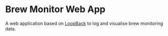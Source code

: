 # Brew Monitor Web App

A web application based on [LoopBack](http://loopback.io) to log and visualise brew monitoring data.
